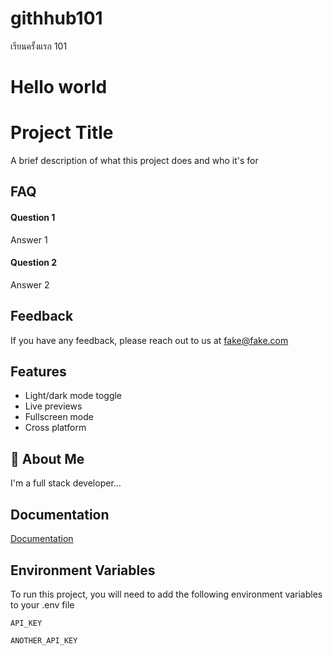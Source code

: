 # githhub101
เรียนครั้งแรก
101

# Hello world


# Project Title

A brief description of what this project does and who it's for


## FAQ

#### Question 1

Answer 1

#### Question 2

Answer 2


## Feedback

If you have any feedback, please reach out to us at fake@fake.com


## Features

- Light/dark mode toggle
- Live previews
- Fullscreen mode
- Cross platform


## 🚀 About Me
I'm a full stack developer...


## Documentation

[Documentation](https://linktodocumentation)


## Environment Variables

To run this project, you will need to add the following environment variables to your .env file

`API_KEY`

`ANOTHER_API_KEY`

